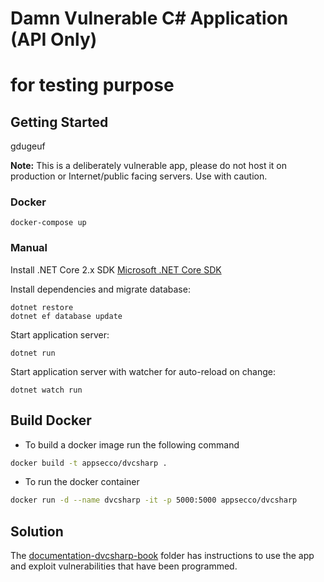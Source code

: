 # Damn Vulnerable C# Application (API Only)
# for testing purpose
## Getting Started
gdugeuf

**Note:** This is a deliberately vulnerable app, please do not host it on production or Internet/public facing servers. Use with caution.

### Docker

```
docker-compose up
```

### Manual

Install .NET Core 2.x SDK
[Microsoft .NET Core SDK](https://www.microsoft.com/net/download/macos)

Install dependencies and migrate database:

```
dotnet restore
dotnet ef database update
```

Start application server:

```
dotnet run
```

Start application server with watcher for auto-reload on change:

```
dotnet watch run
```

## Build Docker

* To build a docker image run the following command

```bash
docker build -t appsecco/dvcsharp .
```

* To run the docker container

```bash
docker run -d --name dvcsharp -it -p 5000:5000 appsecco/dvcsharp
```

## Solution

The [documentation-dvcsharp-book](./documentation-dvcsharp-book) folder has instructions to use the app and exploit vulnerabilities that have been programmed.
